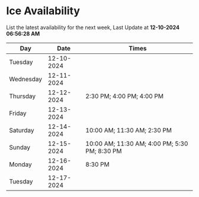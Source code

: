 # Ice Availability

List the latest availability for the next week, Last Update at **12-10-2024 06:56:28 AM**

| Day         | Date        | Times       |
| ----------- | ----------- | ----------- |
|Tuesday|12-10-2024||
|Wednesday|12-11-2024||
|Thursday|12-12-2024|2:30 PM; 4:00 PM; 4:00 PM|
|Friday|12-13-2024||
|Saturday|12-14-2024|10:00 AM; 11:30 AM; 2:30 PM|
|Sunday|12-15-2024|10:00 AM; 11:30 AM; 4:00 PM; 5:30 PM; 8:30 PM|
|Monday|12-16-2024|8:30 PM|
|Tuesday|12-17-2024||

